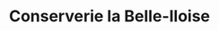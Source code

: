 ---
title: "Conserverie la Belle-Iloise"
url: /le-havre/conserverie-la-belle-iloise/
shop: Feinkost
---